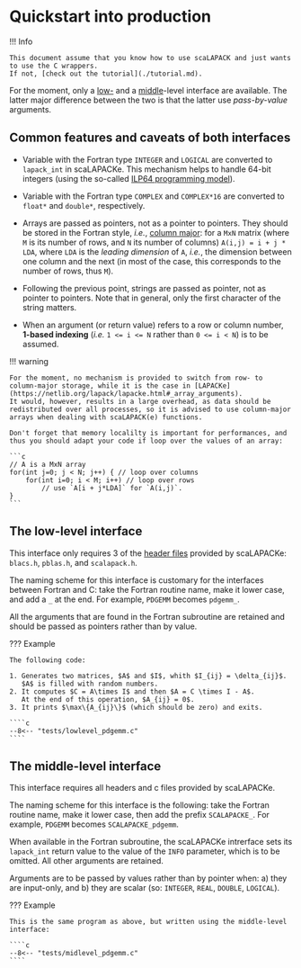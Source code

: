 # Quickstart into production

!!! Info

    This document assume that you know how to use scaLAPACK and just wants to use the C wrappers.
    If not, [check out the tutorial](./tutorial.md).

For the moment, only a [low-](#the-low-level-interface) and a [middle](#the-middle-level-interface)-level interface are available.
The latter major difference between the two is that the latter use *pass-by-value* arguments.

## Common features and caveats of both interfaces

+ Variable with the Fortran type `INTEGER` and `LOGICAL` are converted to `lapack_int` in scaLAPACKe. 
  This mechanism helps to handle 64-bit integers (using the so-called [ILP64 programming model](https://en.wikipedia.org/wiki/64-bit_computing#64-bit_data_models)).

+ Variable with the Fortran type `COMPLEX` and `COMPLEX*16` are converted to `float*` and `double*`, respectively.

+ Arrays are passed as pointers, not as a pointer to pointers.
  They should be stored in the Fortran style, *i.e.*, [column major](https://en.wikipedia.org/wiki/Row-_and_column-major_order): for a `MxN` matrix (where `M` is its number of rows, and `N` its number of columns) `A(i,j) = i + j * LDA`, where `LDA` is the *leading dimension* of `A`, *i.e.*, the dimension between one column and the next (in most of the case, this corresponds to the number of rows, thus `M`).

+ Following the previous point, strings are passed as pointer, not as pointer to pointers. 
  Note that in general, only the first character of the string matters.

+ When an argument (or return value) refers to a row or column number, **1-based indexing** (*i.e.* `1 <= i <= N` rather than `0 <= i < N`) is to be assumed.

!!! warning

    For the moment, no mechanism is provided to switch from row- to column-major storage, while it is the case in [LAPACKe](https://netlib.org/lapack/lapacke.html#_array_arguments).
    It would, however, results in a large overhead, as data should be redistributed over all processes, so it is advised to use column-major arrays when dealing with scaLAPACK(e) functions.

    Don't forget that memory localilty is important for performances, and thus you should adapt your code if loop over the values of an array:

    ```c
    // A is a MxN array
    for(int j=0; j < N; j++) { // loop over columns
        for(int i=0; i < M; i++) // loop over rows
            // use `A[i + j*LDA]` for `A(i,j)`.  
    }
    ```

## The low-level interface

This interface only requires 3 of the [header files](https://github.com/pierre-24/scalapacke/tree/dev/include) provided by scaLAPACKe: `blacs.h`, `pblas.h`, and `scalapack.h`.

The naming scheme for this interface is customary for the interfaces between Fortran and C: take the Fortran routine name, make it lower case, and add a `_` at the end.
For example, `PDGEMM` becomes `pdgemm_`.

All the arguments that are found in the Fortran subroutine are retained and should be passed as pointers rather than by value.

??? Example

    The following code:

    1. Generates two matrices, $A$ and $I$, whith $I_{ij} = \delta_{ij}$.
       $A$ is filled with random numbers.
    2. It computes $C = A\times I$ and then $A = C \times I - A$.
       At the end of this operation, $A_{ij} = 0$.
    3. It prints $\max\{A_{ij}\}$ (which should be zero) and exits.
    
    ````c
    --8<-- "tests/lowlevel_pdgemm.c"
    ````

## The middle-level interface

This interface requires all headers and c files provided by scaLAPACKe.

The naming scheme for this interface is the following: take the Fortran routine name, make it lower case, then add the prefix `SCALAPACKE_`.
For example, `PDGEMM` becomes `SCALAPACKE_pdgemm`.

When available in the Fortran subroutine, the scaLAPACKe intrerface sets its `lapack_int` return value to the value of the `INFO` parameter, which is to be omitted.
All other arguments are retained.

Arguments are to be passed by values rather than by pointer when: a) they are input-only, and b) they are scalar (so: `INTEGER`, `REAL`, `DOUBLE`, `LOGICAL`).

??? Example

    This is the same program as above, but written using the middle-level interface:
    
    ````c
    --8<-- "tests/midlevel_pdgemm.c"
    ````